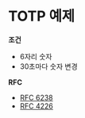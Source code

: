# TOTP 예제

**조건**
 - 6자리 숫자
 - 30초마다 숫자 변경

**RFC**
 - [RFC 6238](https://datatracker.ietf.org/doc/html/rfc6238)
 - [RFC 4226](https://datatracker.ietf.org/doc/html/rfc4226)

